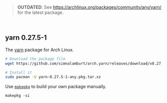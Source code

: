 > **OUTDATED**: See https://archlinux.org/packages/community/any/yarn/ for the latest package.

&nbsp;

yarn 0.27.5-1
--------

The [yarn] package for Arch Linux.

```bash
# Download the package file
wget https://github.com/simnalamburt/arch.yarn/releases/download/v0.27.5-1/yarn-0.27.5-1-any.pkg.tar.xz

# Install it
sudo pacman -U yarn-0.27.5-1-any.pkg.tar.xz
```

Use [`makepkg`](https://www.archlinux.org/pacman/makepkg.8.html) to build your
own package manually.

```
makepkg -si
```

[yarn]: https://yarnpkg.com
